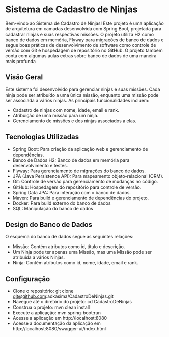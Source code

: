 
# Sistema de Cadastro de Ninjas 

Bem-vindo ao Sistema de Cadastro de Ninjas!
Este projeto é uma aplicação de arquitetura em camadas desenvolvida com Spring Boot, projetada para cadastrar ninjas e suas respectivas missões. O projeto utiliza H2 como banco de dados em memória, Flyway para migrações de banco de dados e segue boas práticas de desenvolvimento de software como controle de versão com Git e hospedagem de repositório no GitHub. O projeto tambem conta com algumas aulas extras sobre banco de dados de uma maneira mais profunda


## Visão Geral

Este sistema foi desenvolvido para gerenciar ninjas e suas missões. Cada ninja pode ser atribuído a uma única missão, enquanto uma missão pode ser associada a vários ninjas. As principais funcionalidades incluem:

* Cadastro de ninjas com nome, idade, email e rank.
* Atribuição de uma missão para um ninja.
* Gerenciamento de missões e dos ninjas associados a elas.


## Tecnologias Utilizadas

* Spring Boot: Para criação da aplicação web e gerenciamento de dependências.
* Banco de Dados H2: Banco de dados em memória para desenvolvimento e testes.
* Flyway: Para gerenciamento de migrações do banco de dados.
* JPA (Java Persistence API): Para mapeamento objeto-relacional (ORM).
* Git: Controle de versão para gerenciamento de mudanças no código.
* GitHub: Hospedagem do repositório para controle de versão.
* Spring Data JPA: Para interação com o banco de dados.
* Maven: Para build e gerenciamento de dependências do projeto.
* Docker: Para build externo do banco de dados
* SQL: Manipulação do banco de dados

## Design do Banco de Dados
O esquema do banco de dados segue as seguintes relações:

* Missão: Contém atributos como id, título e descrição.
* Um Ninja pode ter apenas uma Missão, mas uma Missão pode ser atribuída a vários Ninjas.
* Ninja: Contém atributos como id, nome, idade, email e rank.

## Configuração
* Clone o repositório: git clone git@github.com:adkasima/CadastroDeNinjas.git
* Navegue até o diretório do projeto: cd CadastroDeNinjas
* Construa o projeto: mvn clean install
* Execute a aplicação: mvn spring-boot:run
* Acesse a aplicação em http://localhost:8080
* Acesse a documentação da aplicação em http://localhost:8080/swagger-ui/index.html
